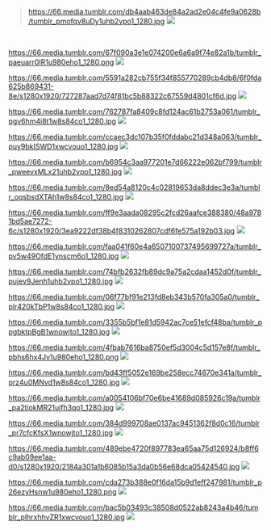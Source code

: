 
> https://66.media.tumblr.com/db4aab463de84a2ad2e04c4fe9a0628b/tumblr_pmofqv8uDy1uhb2vpo1_1280.jpg
<a href="https://66.media.tumblr.com/db4aab463de84a2ad2e04c4fe9a0628b/tumblr_pmofqv8uDy1uhb2vpo1_1280.jpg"><img src="https://66.media.tumblr.com/db4aab463de84a2ad2e04c4fe9a0628b/tumblr_pmofqv8uDy1uhb2vpo1_1280.jpg"></a>
<br>

https://66.media.tumblr.com/67f090a3e1e074200e6a6a9f74e82a1b/tumblr_paeuarr0IR1u980eho1_1280.png
<a href="https://66.media.tumblr.com/67f090a3e1e074200e6a6a9f74e82a1b/tumblr_paeuarr0IR1u980eho1_1280.png"><img src="https://66.media.tumblr.com/67f090a3e1e074200e6a6a9f74e82a1b/tumblr_paeuarr0IR1u980eho1_1280.png"></a>
<br>

https://66.media.tumblr.com/5591a282cb755f34f855770289cb4db8/6f0fda625b869431-8e/s1280x1920/727287aad7d74f81bc5b88322c67559d4801cf6d.jpg
<a href="https://66.media.tumblr.com/5591a282cb755f34f855770289cb4db8/6f0fda625b869431-8e/s1280x1920/727287aad7d74f81bc5b88322c67559d4801cf6d.jpg"><img src="https://66.media.tumblr.com/5591a282cb755f34f855770289cb4db8/6f0fda625b869431-8e/s1280x1920/727287aad7d74f81bc5b88322c67559d4801cf6d.jpg"></a>
<br>

https://66.media.tumblr.com/762787fa8409c8fd124ac61b2753a061/tumblr_pgv6hm4i8t1w8s84co1_1280.jpg
<a href="https://66.media.tumblr.com/762787fa8409c8fd124ac61b2753a061/tumblr_pgv6hm4i8t1w8s84co1_1280.jpg"><img src="https://66.media.tumblr.com/762787fa8409c8fd124ac61b2753a061/tumblr_pgv6hm4i8t1w8s84co1_1280.jpg"></a>
<br>

https://66.media.tumblr.com/ccaec3dc107b35f0fddabc21d348a063/tumblr_puy9bkISWD1xwcvouo1_1280.jpg
<a href="https://66.media.tumblr.com/ccaec3dc107b35f0fddabc21d348a063/tumblr_puy9bkISWD1xwcvouo1_1280.jpg"><img src="https://66.media.tumblr.com/ccaec3dc107b35f0fddabc21d348a063/tumblr_puy9bkISWD1xwcvouo1_1280.jpg"></a>
<br>

https://66.media.tumblr.com/b6954c3aa977201e7d66222e062bf799/tumblr_pweevxMLx21uhb2vpo1_1280.jpg
<a href="https://66.media.tumblr.com/b6954c3aa977201e7d66222e062bf799/tumblr_pweevxMLx21uhb2vpo1_1280.jpg"><img src="https://66.media.tumblr.com/b6954c3aa977201e7d66222e062bf799/tumblr_pweevxMLx21uhb2vpo1_1280.jpg"></a>
<br>

https://66.media.tumblr.com/8ed54a8120c4c02819653da8ddec3e3a/tumblr_oqsbsdXTAh1w8s84co1_1280.jpg
<a href="https://66.media.tumblr.com/8ed54a8120c4c02819653da8ddec3e3a/tumblr_oqsbsdXTAh1w8s84co1_1280.jpg"><img src="https://66.media.tumblr.com/8ed54a8120c4c02819653da8ddec3e3a/tumblr_oqsbsdXTAh1w8s84co1_1280.jpg"></a>
<br>

https://66.media.tumblr.com/ff9e3aada08295c2fcd26aafce388380/48a9781bd5ae7272-6c/s1280x1920/3ea9222df38b4f8310262807cdf6fe575a192b03.jpg
<a href="https://66.media.tumblr.com/ff9e3aada08295c2fcd26aafce388380/48a9781bd5ae7272-6c/s1280x1920/3ea9222df38b4f8310262807cdf6fe575a192b03.jpg"><img src="https://66.media.tumblr.com/ff9e3aada08295c2fcd26aafce388380/48a9781bd5ae7272-6c/s1280x1920/3ea9222df38b4f8310262807cdf6fe575a192b03.jpg"></a>
<br>

https://66.media.tumblr.com/faa041f60e4a6507100737495699727a/tumblr_pv5w49OfdE1ynscm6o1_1280.jpg
<a href="https://66.media.tumblr.com/faa041f60e4a6507100737495699727a/tumblr_pv5w49OfdE1ynscm6o1_1280.jpg"><img src="https://66.media.tumblr.com/faa041f60e4a6507100737495699727a/tumblr_pv5w49OfdE1ynscm6o1_1280.jpg"></a>
<br>

https://66.media.tumblr.com/74bfb2632fb89dc9a75a2cdaa1452d0f/tumblr_pujev9Jenh1uhb2vpo1_1280.jpg
<a href="https://66.media.tumblr.com/74bfb2632fb89dc9a75a2cdaa1452d0f/tumblr_pujev9Jenh1uhb2vpo1_1280.jpg"><img src="https://66.media.tumblr.com/74bfb2632fb89dc9a75a2cdaa1452d0f/tumblr_pujev9Jenh1uhb2vpo1_1280.jpg"></a>
<br>

https://66.media.tumblr.com/06f77bf91e213fd8eb343b570fa305a0/tumblr_plr420kTbP1w8s84co1_1280.jpg
<a href="https://66.media.tumblr.com/06f77bf91e213fd8eb343b570fa305a0/tumblr_plr420kTbP1w8s84co1_1280.jpg"><img src="https://66.media.tumblr.com/06f77bf91e213fd8eb343b570fa305a0/tumblr_plr420kTbP1w8s84co1_1280.jpg"></a>
<br>

https://66.media.tumblr.com/3355b5bf1e81d5942ac7ce51efcf48ba/tumblr_ppgbktpBgB1wnowjto1_1280.jpg
<a href="https://66.media.tumblr.com/3355b5bf1e81d5942ac7ce51efcf48ba/tumblr_ppgbktpBgB1wnowjto1_1280.jpg"><img src="https://66.media.tumblr.com/3355b5bf1e81d5942ac7ce51efcf48ba/tumblr_ppgbktpBgB1wnowjto1_1280.jpg"></a>
<br>

https://66.media.tumblr.com/4fbab7616ba8750ef5d3004c5d157e8f/tumblr_pbhs6hx4Jv1u980eho1_1280.png
<a href="https://66.media.tumblr.com/4fbab7616ba8750ef5d3004c5d157e8f/tumblr_pbhs6hx4Jv1u980eho1_1280.png"><img src="https://66.media.tumblr.com/4fbab7616ba8750ef5d3004c5d157e8f/tumblr_pbhs6hx4Jv1u980eho1_1280.png"></a>
<br>

https://66.media.tumblr.com/bd43ff5052e169be258ecc74670e341a/tumblr_prz4u0MNvd1w8s84co1_1280.jpg
<a href="https://66.media.tumblr.com/bd43ff5052e169be258ecc74670e341a/tumblr_prz4u0MNvd1w8s84co1_1280.jpg"><img src="https://66.media.tumblr.com/bd43ff5052e169be258ecc74670e341a/tumblr_prz4u0MNvd1w8s84co1_1280.jpg"></a>
<br>

https://66.media.tumblr.com/a0054106bf70e6be41689d085926c19a/tumblr_pa2tiokMR21ujfh3qo1_1280.jpg
<a href="https://66.media.tumblr.com/a0054106bf70e6be41689d085926c19a/tumblr_pa2tiokMR21ujfh3qo1_1280.jpg"><img src="https://66.media.tumblr.com/a0054106bf70e6be41689d085926c19a/tumblr_pa2tiokMR21ujfh3qo1_1280.jpg"></a>
<br>

https://66.media.tumblr.com/384d999708ae0137ac9451362f8d0c16/tumblr_pr7cfcKfsX1wnowjto1_1280.jpg
<a href="https://66.media.tumblr.com/384d999708ae0137ac9451362f8d0c16/tumblr_pr7cfcKfsX1wnowjto1_1280.jpg"><img src="https://66.media.tumblr.com/384d999708ae0137ac9451362f8d0c16/tumblr_pr7cfcKfsX1wnowjto1_1280.jpg"></a>
<br>

https://66.media.tumblr.com/489ebe4720f897783ea65aa75d126924/b8ff6c9ab09ee1aa-d0/s1280x1920/2184a301a1b6085b15a3da0b56e68dca05424540.jpg
<a href="https://66.media.tumblr.com/489ebe4720f897783ea65aa75d126924/b8ff6c9ab09ee1aa-d0/s1280x1920/2184a301a1b6085b15a3da0b56e68dca05424540.jpg"><img src="https://66.media.tumblr.com/489ebe4720f897783ea65aa75d126924/b8ff6c9ab09ee1aa-d0/s1280x1920/2184a301a1b6085b15a3da0b56e68dca05424540.jpg"></a>
<br>

https://66.media.tumblr.com/cda273b388e0f16da15b9d1eff247981/tumblr_p26ezyHsnw1u980eho1_1280.png
<a href="https://66.media.tumblr.com/cda273b388e0f16da15b9d1eff247981/tumblr_p26ezyHsnw1u980eho1_1280.png"><img src="https://66.media.tumblr.com/cda273b388e0f16da15b9d1eff247981/tumblr_p26ezyHsnw1u980eho1_1280.png"></a>
<br>

https://66.media.tumblr.com/bac5b03493c38508d0522ab8243a4b46/tumblr_plhrxhhvZR1xwcvouo1_1280.jpg
<a href="https://66.media.tumblr.com/bac5b03493c38508d0522ab8243a4b46/tumblr_plhrxhhvZR1xwcvouo1_1280.jpg"><img src="https://66.media.tumblr.com/bac5b03493c38508d0522ab8243a4b46/tumblr_plhrxhhvZR1xwcvouo1_1280.jpg"></a>
<br>
